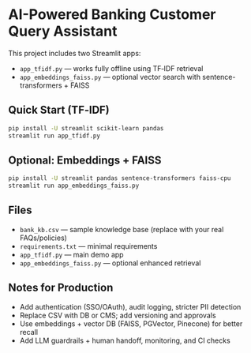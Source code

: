 # AI-Powered Banking Customer Query Assistant

This project includes two Streamlit apps:
- `app_tfidf.py` — works fully offline using TF‑IDF retrieval
- `app_embeddings_faiss.py` — optional vector search with sentence-transformers + FAISS

## Quick Start (TF‑IDF)
```bash
pip install -U streamlit scikit-learn pandas
streamlit run app_tfidf.py
```

## Optional: Embeddings + FAISS
```bash
pip install -U streamlit pandas sentence-transformers faiss-cpu
streamlit run app_embeddings_faiss.py
```

## Files
- `bank_kb.csv` — sample knowledge base (replace with your real FAQs/policies)
- `requirements.txt` — minimal requirements
- `app_tfidf.py` — main demo app
- `app_embeddings_faiss.py` — optional enhanced retrieval

## Notes for Production
- Add authentication (SSO/OAuth), audit logging, stricter PII detection
- Replace CSV with DB or CMS; add versioning and approvals
- Use embeddings + vector DB (FAISS, PGVector, Pinecone) for better recall
- Add LLM guardrails + human handoff, monitoring, and CI checks
